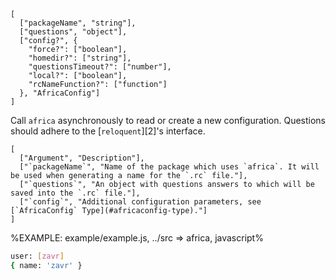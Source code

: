 
```### async africa => Object
[
  ["packageName", "string"],
  ["questions", "object"],
  ["config?", {
    "force?": ["boolean"],
    "homedir?": ["string"],
    "questionsTimeout?": ["number"],
    "local?": ["boolean"],
    "rcNameFunction?": ["function"]
  }, "AfricaConfig"]
]
```

Call `africa` asynchronously to read or create a new configuration. Questions should adhere to the [`reloquent`][2]'s interface.

```table
[
  ["Argument", "Description"],
  ["`packageName`", "Name of the package which uses `africa`. It will be used when generating a name for the `.rc` file."],
  ["`questions`", "An object with questions answers to which will be saved into the `.rc` file."],
  ["`config`", "Additional configuration parameters, see [`AfricaConfig` Type](#africaconfig-type)."]
]
```

%EXAMPLE: example/example.js, ../src => africa, javascript%

```sh
user: [zavr]
{ name: 'zavr' }
```